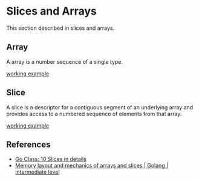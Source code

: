 # Slices and Arrays

This section described in slices and arrays.

## Array

A array is a number sequence of a single type.

[working example](./array_test.go)

## Slice

A slice is a descriptor for a contiguous segment of an underlying array and provides access to a numbered sequence of elements from that array.

[working example](./slice_test.go)

## References

* [Go Class: 10 Slices in details](https://www.youtube.com/watch?v=pHl9r3B2DFI)
* [Memory layout and mechanics of arrays and slices | Golang | intermediate level](https://www.youtube.com/watch?v=RVTfPy_NELc)